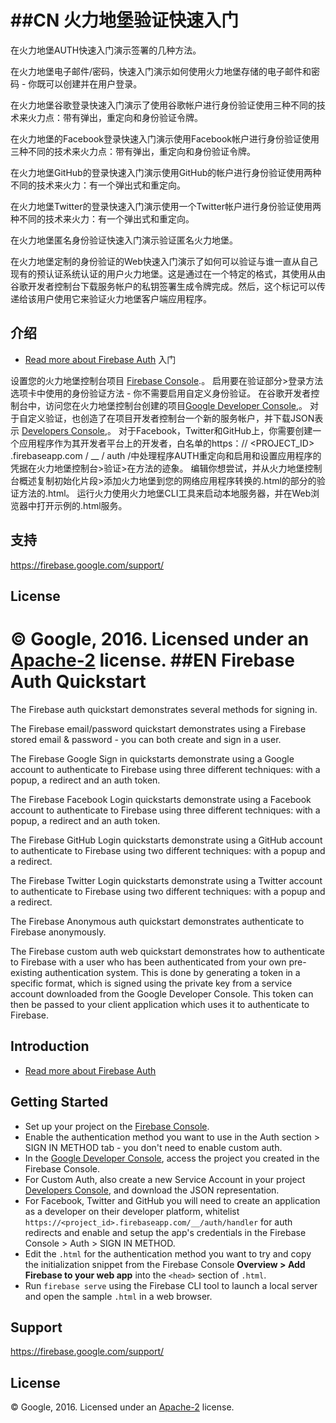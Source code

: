##CN
火力地堡验证快速入门
=============================

在火力地堡AUTH快速入门演示签署的几种方法。

在火力地堡电子邮件/密码，快速入门演示如何使用火力地堡存储的电子邮件和密码 - 你既可以创建并在用户登录。

在火力地堡谷歌登录快速入门演示了使用谷歌帐户进行身份验证使用三种不同的技术来火力点：带有弹出，重定向和身份验证令牌。

在火力地堡的Facebook登录快速入门演示使用Facebook帐户进行身份验证使用三种不同的技术来火力点：带有弹出，重定向和身份验证令牌。

在火力地堡GitHub的登录快速入门演示使用GitHub的帐户进行身份验证使用两种不同的技术来火力：有一个弹出式和重定向。

在火力地堡Twitter的登录快速入门演示使用一个Twitter帐户进行身份验证使用两种不同的技术来火力：有一个弹出式和重定向。

在火力地堡匿名身份验证快速入门演示验证匿名火力地堡。

在火力地堡定制的身份验证的Web快速入门演示了如何可以验证与谁一直从自己现有的预认证系统认证的用户火力地堡。这是通过在一个特定的格式，其使用从由谷歌开发者控制台下载服务帐户的私钥签署生成令牌完成。然后，这个标记可以传递给该用户使用它来验证火力地堡客户端应用程序。

介绍
------------

- [Read more about Firebase Auth](https://firebase.google.com/docs/auth/)
入门

设置您的火力地堡控制台项目 [Firebase Console](https://console.firebase.google.com).。
启用要在验证部分>登录方法选项卡中使用的身份验证方法 - 你不需要启用自定义身份验证。
在谷歌开发者控制台中，访问您在火力地堡控制台创建的项目[Google Developer Console](https://console.developers.google.com),。
对于自定义验证，也创造了在项目开发者控制台一个新的服务帐户，并下载JSON表示 [Developers Console](https://console.developers.google.com/apis/credentials/serviceaccountkey?project=_),。
对于Facebook，Twitter和GitHub上，你需要创建一个应用程序作为其开发者平台上的开发者，白名单的https：// <PROJECT_ID> .firebaseapp.com / __ / auth /中处理程序AUTH重定向和启用和设置应用程序的凭据在火力地堡控制台>验证>在方法的迹象。
编辑你想尝试，并从火力地堡控制台概述复制初始化片段>添加火力地堡到您的网络应用程序转换的.html的<head>部分的验证方法的.html。
运行火力使用火力地堡CLI工具来启动本地服务器，并在Web浏览器中打开示例的.html服务。

支持
-------

https://firebase.google.com/support/

License
-------

© Google, 2016. Licensed under an [Apache-2](../LICENSE) license.
##EN
Firebase Auth Quickstart
=============================

The Firebase auth quickstart demonstrates several methods for signing in.

The Firebase email/password quickstart demonstrates using a Firebase stored email & password - you can both create and sign in a user. 

The Firebase Google Sign in quickstarts demonstrate using a Google account to authenticate to Firebase using three different techniques: with a popup, a redirect and an auth token.

The Firebase Facebook Login quickstarts demonstrate using a Facebook account to authenticate to Firebase using three different techniques: with a popup, a redirect and an auth token.

The Firebase GitHub Login quickstarts demonstrate using a GitHub account to authenticate to Firebase using two different techniques: with a popup and a redirect.

The Firebase Twitter Login quickstarts demonstrate using a Twitter account to authenticate to Firebase using two different techniques: with a popup and a redirect.

The Firebase Anonymous auth quickstart demonstrates authenticate to Firebase anonymously.

The Firebase custom auth web quickstart demonstrates how to authenticate to Firebase with a user who has been authenticated from your own pre-existing authentication system. This is done by generating a token in a specific format, which is signed using the private key from a service account downloaded from the Google Developer Console. This token can then be passed to your client application which uses it to authenticate to Firebase.

Introduction
------------

- [Read more about Firebase Auth](https://firebase.google.com/docs/auth/)

Getting Started
---------------

- Set up your project on the [Firebase Console](https://console.firebase.google.com).
- Enable the authentication method you want to use in the Auth section > SIGN IN METHOD tab - you don't need to enable custom auth.
- In the [Google Developer Console](https://console.developers.google.com), access the project you created in the Firebase Console. 
- For Custom Auth, also create a new Service Account in your project [Developers Console](https://console.developers.google.com/apis/credentials/serviceaccountkey?project=_), and download the JSON representation.
- For Facebook, Twitter and GitHub you will need to create an application as a developer on their developer platform, whitelist `https://<project_id>.firebaseapp.com/__/auth/handler` for auth redirects and enable and setup the app's credentials in the Firebase Console > Auth > SIGN IN METHOD.
- Edit the `.html` for the authentication method you want to try and copy the initialization snippet from the Firebase Console **Overview > Add Firebase to your web app** into the `<head>` section of `.html`.
- Run `firebase serve` using the Firebase CLI tool to launch a local server and open the sample `.html` in a web browser.

Support
-------

https://firebase.google.com/support/

License
-------

© Google, 2016. Licensed under an [Apache-2](../LICENSE) license.
